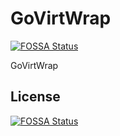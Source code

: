 # GoVirtWrap
[![FOSSA Status](https://app.fossa.com/api/projects/git%2Bgithub.com%2FGoDevHub%2FGoVirtWrap.svg?type=shield)](https://app.fossa.com/projects/git%2Bgithub.com%2FGoDevHub%2FGoVirtWrap?ref=badge_shield)

GoVirtWrap


## License
[![FOSSA Status](https://app.fossa.com/api/projects/git%2Bgithub.com%2FGoDevHub%2FGoVirtWrap.svg?type=large)](https://app.fossa.com/projects/git%2Bgithub.com%2FGoDevHub%2FGoVirtWrap?ref=badge_large)